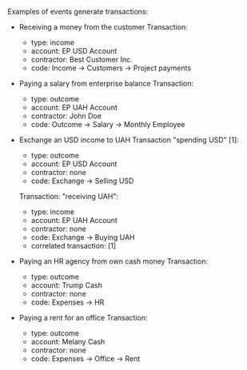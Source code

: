 Examples of events generate transactions:

- Receiving a money from the customer
  Transaction:

  - type: income
  - account: EP USD Account
  - contractor: Best Customer Inc.
  - code: Income -> Customers -> Project payments

- Paying a salary from enterprise balance
  Transaction:

  - type: outcome
  - account: EP UAH Account
  - contractor: John Doe
  - code: Outcome -> Salary -> Monthly Employee

- Exchange an USD income to UAH
  Transaction "spending USD" [1]:

  - type: outcome
  - account: EP USD Account
  - contractor: none
  - code: Exchange -> Selling USD

  Transaction: "receiving UAH":

  - type: income
  - account: EP UAH Account
  - contractor: none
  - code: Exchange -> Buying UAH
  - correlated transaction: [1]

* Paying an HR agency from own cash money
  Transaction:

  - type: outcome
  - account: Trump Cash
  - contractor: none
  - code: Expenses -> HR

* Paying a rent for an office
  Transaction:
  - type: outcome
  - account: Melany Cash
  - contractor: none
  - code: Expenses -> Office -> Rent

